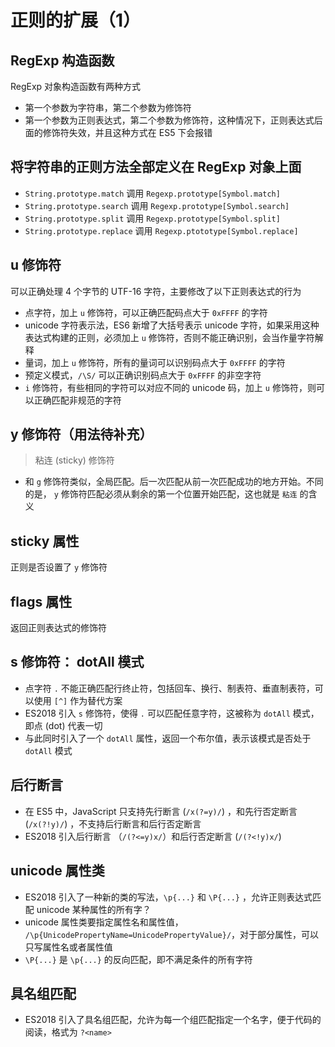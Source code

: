 # 正则的扩展（1）

## RegExp 构造函数

RegExp 对象构造函数有两种方式

* 第一个参数为字符串，第二个参数为修饰符
* 第一个参数为正则表达式，第二个参数为修饰符，这种情况下，正则表达式后面的修饰符失效，并且这种方式在 ES5 下会报错

## 将字符串的正则方法全部定义在 RegExp 对象上面

* `String.prototype.match` 调用 `Regexp.prototype[Symbol.match]`
* `String.prototype.search` 调用 `Regexp.prototype[Symbol.search]`
* `String.prototype.split` 调用 `Regexp.prototype[Symbol.split]`
* `String.prototype.replace` 调用 `Regexp.ptototype[Symbol.replace]`


## u 修饰符

可以正确处理 4 个字节的 UTF-16 字符，主要修改了以下正则表达式的行为

* 点字符，加上 `u` 修饰符，可以正确匹配码点大于 `0xFFFF` 的字符
* unicode 字符表示法，ES6 新增了大括号表示 unicode 字符，如果采用这种表达式构建的正则，必须加上 `u` 修饰符，否则不能正确识别，会当作量字符解释
* 量词，加上 `u` 修饰符，所有的量词可以识别码点大于 `0xFFFF` 的字符
* 预定义模式，`/\S/` 可以正确识别码点大于 `0xFFFF` 的非空字符
* `i` 修饰符，有些相同的字符可以对应不同的 unicode 码，加上 `u` 修饰符，则可以正确匹配非规范的字符

## y 修饰符（用法待补充）

> 粘连 (sticky) 修饰符

* 和 `g` 修饰符类似，全局匹配。后一次匹配从前一次匹配成功的地方开始。不同的是， `y` 修饰符匹配必须从剩余的第一个位置开始匹配，这也就是 `粘连` 的含义

## sticky 属性

正则是否设置了 `y` 修饰符
## flags 属性

返回正则表达式的修饰符

## s 修饰符： dotAll 模式

* 点字符 `.` 不能正确匹配行终止符，包括回车、换行、制表符、垂直制表符，可以使用 `[^]` 作为替代方案
* ES2018 引入 `s` 修饰符，使得 `.` 可以匹配任意字符，这被称为 `dotAll` 模式，即点 (dot) 代表一切
* 与此同时引入了一个 `dotAll` 属性，返回一个布尔值，表示该模式是否处于 `dotAll` 模式

## 后行断言

* 在 ES5 中，JavaScript 只支持先行断言 (`/x(?=y)/`) ，和先行否定断言 (`/x(?!y)/`) ，不支持后行断言和后行否定断言
* ES2018 引入后行断言 （`/(?<=y)x/`）和后行否定断言 (`/(?<!y)x/`)

## unicode 属性类

* ES2018 引入了一种新的类的写法，`\p{...}` 和 `\P{...}` ，允许正则表达式匹配 unicode 某种属性的所有字？
* unicode 属性类要指定属性名和属性值， `/\p{UnicodePropertyName=UnicodePropertyValue}/`，对于部分属性，可以只写属性名或者属性值
* `\P{...}` 是 `\p{...}` 的反向匹配，即不满足条件的所有字符

## 具名组匹配

* ES2018 引入了具名组匹配，允许为每一个组匹配指定一个名字，便于代码的阅读，格式为 `?<name>`